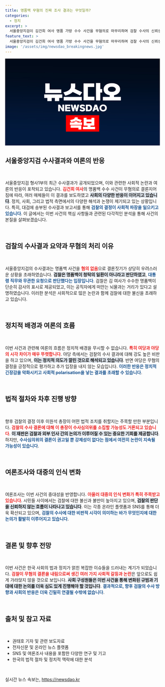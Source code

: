 ```yaml
---
title: 명품백 무혐의 진짜 조사 결과는 무엇일까?
categories:
  - 정치
excerpt: >
  서울중앙지검이 김건희 여사 명품 가방 수수 사건을 무혐의로 마무리하며 검찰 수사의 신뢰성에 의문을 남겼다. 청탁 금지법과 관련된 논란이 지속되는 가운데, 검찰의 판단이 국민의 눈높이에 부합할지 귀추가 주목된다.
feature_text: >
  서울중앙지검이 김건희 여사 명품 가방 수수 사건을 무혐의로 마무리하며 검찰 수사의 신뢰성에 의문을 남겼다. 청탁 금지법과 관련된 논란이 지속되는 가운데, 검찰의 판단이 국민의 눈높이에 부합할지 귀추가 주목된다.
image: '/assets/img/newsdao_breakingnews.jpg'
---
```


<p><img src="/assets/img/newsdao_breakingnews.jpg" alt="koreaapp 속보" /></p>

<h2 data-ke-size="size26">서울중앙지검 수사결과와 여론의 반응</h2>

<p data-ke-size="size16">&nbsp;</p>

<p>서울중앙지검 형사1부의 최근 수사결과가 공개되었으며, 이와 관련한 사회적 논란과 여론의 반응이 포착되고 있습니다. <b><span style="color: #ee2323;">김건희 여사</span></b>의 명품백 수수 사건이 무혐의로 결론지어짐에 따라, 여러 매체들이 이 결과를 보도하였고 <b><span style="background-color: #21538527;">사회의 다양한 반응이 이어지고 있습니다</span></b>. 정치, 사회, 그리고 법적 측면에서의 다양한 해석과 논쟁이 제기되고 있는 상황입니다. 특히, 대검에 송부된 수사결과 보고서를 통해 <b><span style="color: #1a5490;">검찰의 결정이 사회적 파장을 일으키고 있습니다</span></b>. 이 글에서는 이번 사건의 핵심 사항들과 관련된 다각적인 분석을 통해 사건의 본질을 살펴보겠습니다.</p>

<p data-ke-size="size16">&nbsp;</p>

<h2 data-ke-size="size26">검찰의 수사결과 요약과 무혐의 처리 이유</h2>

<p data-ke-size="size16">&nbsp;</p>

<p>서울중앙지검의 수사결과는 명품백 사건을 <b><span style="color: #ee2323;">혐의 없음</span></b>으로 결론짓기가 상당히 우려스러운 상황을 초래하였습니다. <b><span style="background-color: #21538527;">검찰은 명품백이 청탁의 일환이 아니라고 판단하였고</span></b>, <b><span style="color: #1a5490;">대통령 직무와 무관한 요청으로 판단했다는 입장입니다</span></b>. 검찰은 김 여사가 수수한 명품백이 단순히 감사의 표시로 제공되었고, 이는 공직자에게 떠안는 뇌물과는 거리가 있다고 설명하였습니다. 이러한 분석은 사회적으로 많은 논란과 함께 검찰에 대한 불신을 초래하고 있습니다. </p>

<p data-ke-size="size16">&nbsp;</p>

<h2 data-ke-size="size26">정치적 배경과 여론의 흐름</h2>

<p data-ke-size="size16">&nbsp;</p>

<p>이번 사건과 관련해 여론의 흐름은 정치적 배경을 무시할 수 없습니다. <b><span style="color: #ee2323;">특히 여당과 야당의 시각 차이가 매우 뚜렷합니다</span></b>. 야당 측에서는 검찰의 수사 결과에 대해 강도 높은 비판을 하고 있으며, <b><span style="background-color: #21538527;">이는 정치적 의도가 깔린 것으로 해석되고 있습니다</span></b>. 반면 여당은 무혐의 결정을 긍정적으로 평가하고 추가 입장을 내지 않는 모습입니다. <b><span style="color: #1a5490;">이러한 반응은 정치적 긴장감을 악화시키고 사회적 polarisation을 낳는 결과를 초래할 수 있습니다</span></b>.   </p>

<p data-ke-size="size16">&nbsp;</p>

<h2 data-ke-size="size26">법적 절차와 차후 진행 방향</h2>

<p data-ke-size="size16">&nbsp;</p>

<p>향후 검찰의 결정 이후 이원석 총장이 어떤 법적 조치를 취할지는 주목할 만한 부분입니다. <b><span style="color: #ee2323;">검찰의 수사 결론에 대해 이 총장이 수사심의위를 소집할 가능성도 거론되고 있습니다</span></b>. <b><span style="background-color: #21538527;">이 재판은 검찰과 외부 인사 간의 논의가 이루어질 수 있는 중요한 기회를 제공합니다</span></b>. 하지만, <b><span style="color: #1a5490;">수사심의위의 결론이 권고일 뿐 강제성이 없다는 점에서 여전히 논란이 지속될 가능성이 있습니다</span></b>.</p>

<p data-ke-size="size16">&nbsp;</p>

<h2 data-ke-size="size26">여론조사와 대중의 인식 변화</h2>

<p data-ke-size="size16">&nbsp;</p>

<p>여론조사는 이번 사건의 중대성을 반영합니다. <b><span style="color: #ee2323;">아울러 대중의 인식 변화가 특히 주목받고 있습니다</span></b>. 시민들 사이에서는 검찰에 대한 불신과 불만이 높아지고 있으며, <b><span style="background-color: #21538527;">검찰의 판단을 신뢰하지 않는 흐름이 나타나고 있습니다</span></b>. 이는 각종 온라인 플랫폼과 SNS를 통해 더욱 확산되고 있으며, <b><span style="color: #1a5490;">검찰의 수사에 대한 비판적 시각이 의미하는 바가 무엇인지에 대한 논의가 활발히 이루어지고 있습니다</span></b>.</p>

<p data-ke-size="size16">&nbsp;</p>

<h2 data-ke-size="size26">결론 및 향후 전망</h2>

<p data-ke-size="size16">&nbsp;</p>

<p>이번 사건은 한국 사회의 법과 정치가 얽힌 복잡한 이슈들을 드러내는 계기가 되었습니다. <b><span style="color: #ee2323;">검찰이 무혐의 결론을 내림으로써 생긴 여러 가지 사회적 갈등과 논란</span></b>은 앞으로도 쉽게 가라앉지 않을 것으로 보입니다. <b><span style="background-color: #21538527;">사회 구성원들은 이번 사건을 통해 변화된 규범과 기대에 대한 논의를 더욱 심도 있게 진행해야 할 것입니다</span></b>. <b><span style="color: #1a5490;">결과적으로, 향후 검찰의 수사 방향과 사회의 반응은 더욱 긴밀히 연결될 수밖에 없습니다</span></b>.</p>

<p data-ke-size="size16">&nbsp;</p>

<h2 data-ke-size="size26">출처 및 참고 자료</h2>

<p data-ke-size="size16">&nbsp;</p>

<ul>
<li>권태호 기자 및 관련 보도자료 </li>
<li>전자신문 및 온라인 뉴스 플랫폼 </li>
<li>SNS 및 여론조사 내용을 포함한 다양한 연구 및 기고 </li>
<li>한국의 법적 절차 및 정치적 맥락에 대한 분석</li>
</ul>

<p data-ke-size="size16">&nbsp;</p>
실시간 뉴스 속보는, <a href="https://newsdao.kr" rel="dofollow">https://newsdao.kr</a>


